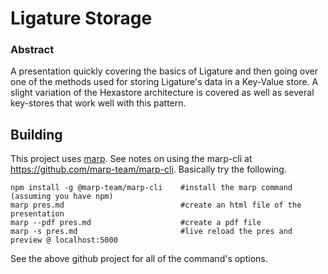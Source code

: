 # Ligature Storage

### Abstract

A presentation quickly covering the basics of Ligature and then going over one of the methods used for storing
Ligature's data in a Key-Value store.
A slight variation of the Hexastore architecture is covered as well as several key-stores that work well with this pattern.

## Building

This project uses [marp](https://marp.app/).
See notes on using the marp-cli at https://github.com/marp-team/marp-cli.
Basically try the following.

```
npm install -g @marp-team/marp-cli    #install the marp command (assuming you have npm)
marp pres.md                          #create an html file of the presentation
marp --pdf pres.md                    #create a pdf file
marp -s pres.md                       #live reload the pres and preview @ localhost:5000
```

See the above github project for all of the command's options.
